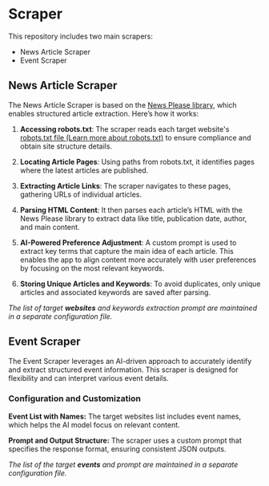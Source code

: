 # Scraper
This repository includes two main scrapers:

* News Article Scraper
* Event Scraper

## News Article Scraper
The News Article Scraper is based on the [News Please library](https://github.com/fhamborg/news-please), which enables structured article extraction. Here’s how it works:

1. **Accessing robots.txt**:
The scraper reads each target website's [robots.txt file (Learn more about robots.txt)](https://en.wikipedia.org/wiki/Robots.txt) to ensure compliance and obtain site structure details.

2. **Locating Article Pages**:
Using paths from robots.txt, it identifies pages where the latest articles are published.

3. **Extracting Article Links**:
The scraper navigates to these pages, gathering URLs of individual articles.

4. **Parsing HTML Content**:
It then parses each article’s HTML with the News Please library to extract data like title, publication date, author, and main content.

5. **AI-Powered Preference Adjustment**:
A custom prompt is used to extract key terms that capture the main idea of each article. This enables the app to align content more accurately with user preferences by focusing on the most relevant keywords.

6. **Storing Unique Articles and Keywords**:
To avoid duplicates, only unique articles and associated keywords are saved after parsing.

_The list of target **websites** and keywords extraction prompt are maintained in a separate configuration file._

## Event Scraper

The Event Scraper leverages an AI-driven approach to accurately identify and extract structured event information. This scraper is designed for flexibility and can interpret various event details.

### Configuration and Customization
**Event List with Names:**
The target websites list includes event names, which helps the AI model focus on relevant content.

**Prompt and Output Structure:**
The scraper uses a custom prompt that specifies the response format, ensuring consistent JSON outputs.

_The list of the target **events** and prompt are maintained in a separate configuration file._
